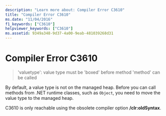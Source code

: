 ```yaml
---
description: "Learn more about: Compiler Error C3610"
title: "Compiler Error C3610"
ms.date: "11/04/2016"
f1_keywords: ["C3610"]
helpviewer_keywords: ["C3610"]
ms.assetid: 9349a348-9d37-4a00-9eab-481039268d31
---
```

# Compiler Error C3610

> 'valuetype': value type must be 'boxed' before method 'method' can be called

By default, a value type is not on the managed heap. Before you can call methods from .NET runtime classes, such as `Object`, you need to move the value type to the managed heap.

C3610 is only reachable using the obsolete compiler option **/clr:oldSyntax**.
